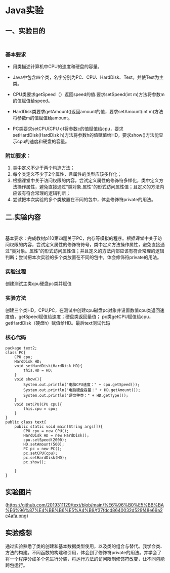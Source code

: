 # Java实验
## 一、实验目的<br></br>
### 基本要求
  - 用类描述计算机中CPU的速度和硬盘的容量。
  + Java中包含四个类，名字分别为PC、CPU、HardDisk、Test。并使Test为主类。
  * CPU类要求getSpeed（）返回speed的值.要求setSpeed(int m)方法将参数m的值赋值给speed。
  + HardDisk类要求getAmount()返回amount的值，要求setAmount(int m)方法将参数m的值赋值给amount。
  - PC类要求setCPU(CPU c)将参数c的值赋值给cpu，要求setHardDisk(HardDisk h)方法将参数h的值赋值给HD，要求show()方法能显示cpu的速度和硬盘的容量。
  
  
  
### 附加要求：
1. 类中定义不少于两个构造方法；
2. 每个类定义不少于2个属性，且属性的类型应该多样化；
3. 根据课堂中关于访问权限的内容，尝试定义属性的修饰符多样化，类中定义方法操作属性，避免直接通过“类对象.属性”的形式访问属性值；且定义的方法内应该有符合常理的逻辑判断；
4. 尝试把本次实验的多个类放置在不同的包中，体会修饰符private的用法。



## 二.实验内容<br></br>
基本要求：完成教材p110第四题关于PC，内存等模拟的程序。根据课堂中关于访问权限的内容，尝试定义属性的修饰符符号，类中定义方法操作属性，避免直接通过“类对象。属性”的形式访问属性值；并且定义的方法内部应该有符合常理的逻辑判断；尝试把本次实验的多个类放置在不同的包中，体会修饰符private的用法。
### 实验过程
创建测试主类cpu硬盘pc类并赋值
### 实验方法
创建三个类HD，CPU,PC，在测试中创建cpu磁盘pc对象并设置数值cpu类返回速度值，getSpeed赋值给速度；硬盘类返回量值； pc类getCPU赋值给cpu，getHardDisk（硬盘h）赋值给HD。最后text测试代码
### 核心代码
```
package text2;
class PC{
	CPU cpu;
	HardDisk HD;
	void setHardDisk(HardDisk HD){
		this.HD = HD;
	}
	void show(){
		System.out.println("电脑CPU速度：" + cpu.getSpeed());
		System.out.println("电脑硬盘容量：" + HD.getAmount());
		System.out.println("硬盘种类：" + HD.getType());
	}
	void setCPU(CPU cpu){
		this.cpu = cpu;
	}
}
public class text{
	public static void main(String args[]){
		CPU cpu = new CPU();
		HardDisk HD = new HardDisk();
		cpu.setSpeed(2000);
		HD.setAmount(500);
		PC pc = new PC();
		pc.setCPU(cpu);
		pc.setHardDisk(HD);
		pc.show();
		
	}
}
```
## 实验图片
(https://github.com/2019311129/text/blob/main/%E6%96%B0%E5%BB%BA%E6%96%87%E4%BB%B6%E5%A4%B9/f37fdcd8640032d529f48e69a2c4afa.png)

## 实验感想
通过实验熟悉了类的创建和基本数据类型使用，以及类的组合与替代。我学会类、方法的构建。不同函数的构建和引用，体会到了修饰符private的用法。并学会了将一个程序分成多个包进行分装，将运行方法的访问限制修饰符改变，让不同包能跨包运行。


